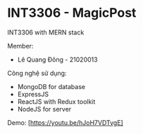 # INT3306 - MagicPost

INT3306 with MERN stack

Member:

- Lê Quang Đông - 21020013

Công nghệ sử dụng:

- MongoDB for database
- ExpressJS
- ReactJS with Redux toolkit
- NodeJS for server

Demo: 
[https://youtu.be/hJoH7VDTvgE]